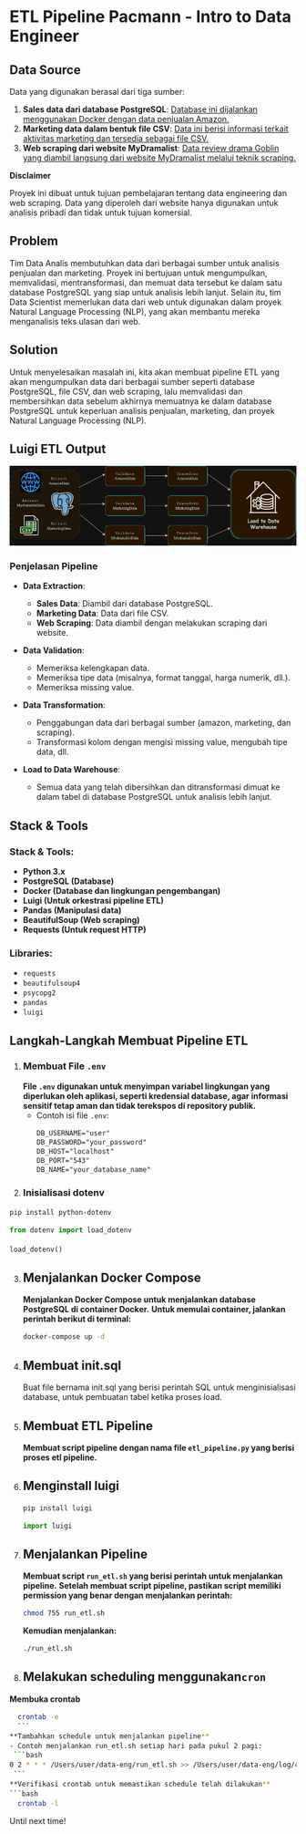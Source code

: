 # ETL Pipeline Pacmann - Intro to Data Engineer

## Data Source

Data yang digunakan berasal dari tiga sumber:

1. **Sales data dari database PostgreSQL**: [Database ini dijalankan menggunakan Docker dengan data penjualan Amazon.](https://hub.docker.com/r/shandytp/amazon-sales-data-docker-db)
2. **Marketing data dalam bentuk file CSV**: [Data ini berisi informasi terkait aktivitas marketing dan tersedia sebagai file CSV.](https://drive.google.com/file/d/1J0Mv0TVPWv2L-So0g59GUiQJBhExPYl6/view?usp=sharing)
3. **Web scraping dari website MyDramalist**: [Data review drama Goblin yang diambil langsung dari website MyDramalist melalui teknik scraping.](https://mydramalist.com/18452-goblin)

**Disclaimer**

Proyek ini dibuat untuk tujuan pembelajaran tentang data engineering dan web scraping. Data yang diperoleh dari website hanya digunakan untuk analisis pribadi dan tidak untuk tujuan komersial.

## Problem 
Tim Data Analis membutuhkan data dari berbagai sumber untuk analisis penjualan dan marketing. Proyek ini bertujuan untuk mengumpulkan, memvalidasi, mentransformasi, dan memuat data tersebut ke dalam satu database PostgreSQL yang siap untuk analisis lebih lanjut. Selain itu, tim Data Scientist memerlukan data dari web untuk digunakan dalam proyek Natural Language Processing (NLP), yang akan membantu mereka menganalisis teks ulasan dari web.

## Solution
Untuk menyelesaikan masalah ini, kita akan membuat pipeline ETL yang akan mengumpulkan data dari berbagai sumber seperti database PostgreSQL, file CSV, dan web scraping, lalu memvalidasi dan membersihkan data sebelum akhirnya memuatnya ke dalam database PostgreSQL untuk keperluan analisis penjualan, marketing, dan proyek Natural Language Processing (NLP).

## Luigi ETL Output

![Diagram ETL](assets/etl.drawio.png)

### Penjelasan Pipeline

- **Data Extraction**:
  - **Sales Data**: Diambil dari database PostgreSQL.
  - **Marketing Data**: Data dari file CSV.
  - **Web Scraping**: Data diambil dengan melakukan scraping dari website.

- **Data Validation**:
  - Memeriksa kelengkapan data.
  - Memeriksa tipe data (misalnya, format tanggal, harga numerik, dll.).
  - Memeriksa missing value.

- **Data Transformation**:
  - Penggabungan data dari berbagai sumber (amazon, marketing, dan scraping).
  - Transformasi kolom dengan mengisi missing value, mengubah tipe data, dll.

- **Load to Data Warehouse**:
  - Semua data yang telah dibersihkan dan ditransformasi dimuat ke dalam tabel di database PostgreSQL untuk analisis lebih lanjut.

## Stack & Tools

### Stack & Tools:
- **Python 3.x**
- **PostgreSQL (Database)**
- **Docker (Database dan lingkungan pengembangan)**
- **Luigi (Untuk orkestrasi pipeline ETL)**
- **Pandas (Manipulasi data)**
- **BeautifulSoup (Web scraping)**
- **Requests (Untuk request HTTP)**

### Libraries:
- `requests`
- `beautifulsoup4`
- `psycopg2`
- `pandas`
- `luigi`

## Langkah-Langkah Membuat Pipeline ETL

1. ### Membuat File `.env`
   **File `.env` digunakan untuk menyimpan variabel lingkungan yang diperlukan oleh aplikasi, seperti kredensial database, agar informasi sensitif tetap aman dan tidak terekspos di repository publik.**
   - Contoh isi file `.env`:
     ```plaintext
     DB_USERNAME="user"
     DB_PASSWORD="your_password"
     DB_HOST="localhost"
     DB_PORT="543"
     DB_NAME="your_database_name"
     ```
2. ### Inisialisasi dotenv
  ```bash
  pip install python-dotenv
  ```
  ```python
  from dotenv import load_dotenv

  load_dotenv()
  ```
3. ## Menjalankan Docker Compose
   **Menjalankan **Docker Compose** untuk menjalankan database PostgreSQL di container Docker.**
   **Untuk memulai container, jalankan perintah berikut di terminal:**
     ```bash
     docker-compose up -d
     ```
4. ## Membuat init.sql
   Buat file bernama init.sql yang berisi perintah SQL untuk menginisialisasi database, untuk pembuatan tabel ketika proses load.

5. ## Membuat ETL Pipeline
   **Membuat script pipeline dengan nama file `etl_pipeline.py` yang berisi proses etl pipeline.**
   
7. ## Menginstall luigi
   ```bash
   pip install luigi
   ```
   ```python
   import luigi
   ```

9. ## Menjalankan Pipeline
   **Membuat script `run_etl.sh` yang berisi perintah untuk menjalankan pipeline.**
   **Setelah membuat script pipeline, pastikan script memiliki permission yang benar dengan menjalankan perintah:**
     ```bash
     chmod 755 run_etl.sh
     ```
   **Kemudian menjalankan:**
     ```bash
     ./run_etl.sh
     ```
10. ## Melakukan scheduling menggunakan`cron`

   **Membuka crontab**
   ```bash
     crontab -e
     ```
   **Tambahkan schedule untuk menjalankan pipeline**
   - Contoh menjalankan run_etl.sh setiap hari pada pukul 2 pagi:
    ```bash
   0 2 * * * /Users/user/data-eng/run_etl.sh >> /Users/user/data-eng/log/cron_log.log 2>&1
    ```
   **Verifikasi crontab untuk memastikan schedule telah dilakukan**
   ```bash
     crontab -l
   ```

   Until next time!


